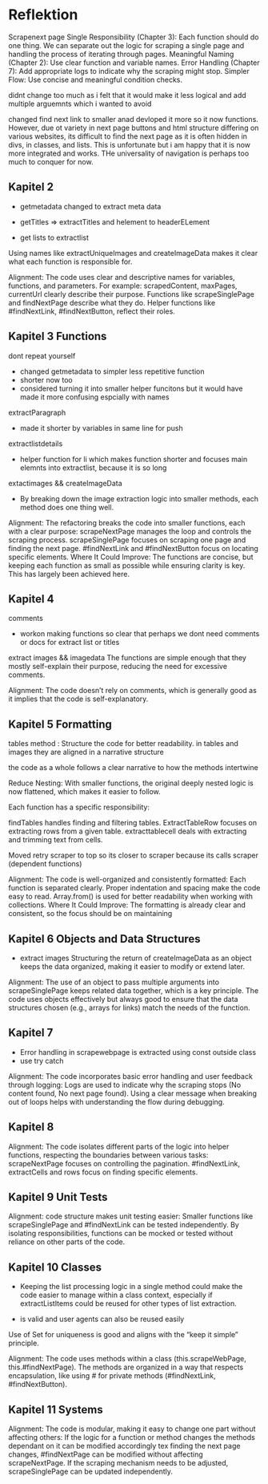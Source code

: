 # Reflektion

Scrapenext page
Single Responsibility (Chapter 3): Each function should do one thing. We can separate out the logic for scraping a single page and handling the process of iterating through pages.
Meaningful Naming (Chapter 2): Use clear function and variable names.
Error Handling (Chapter 7): Add appropriate logs to indicate why the scraping might stop.
Simpler Flow: Use concise and meaningful condition checks.

didnt change too much as i felt that it would make it less logical and add multiple arguemnts which i wanted to avoid

changed find next link to smaller anad devloped it more so it now functions. However, due ot variety in next page buttons and html structure differing on various websites, its difficult to find the next page as it is often hidden in divs, in classes, and lists. This is unfortunate but i am happy that it is now more integrated and works. THe universality of navigation is perhaps too much to conquer for now.

## Kapitel 2
- getmetadata changed to extract meta data

- getTitles => extractTitles and helement to headerELement

- get lists to extractlist

Using names like extractUniqueImages and createImageData makes it clear what each function is responsible for.

Alignment: The code uses clear and descriptive names for variables, functions, and parameters. For example:
scrapedContent, maxPages, currentUrl clearly describe their purpose.
Functions like scrapeSinglePage and findNextPage describe what they do.
Helper functions like #findNextLink, #findNextButton, reflect their roles.

## Kapitel 3 Functions
dont repeat yourself 
- changed getmetadata to simpler less repetitive function
- shorter now too
- considered turning it into smaller helper funcitons but it would have made it more confusing espcially with names 

extractParagraph
- made it shorter by variables in same line for push

extractlistdetails
- helper function for li which makes function shorter and focuses main elemnts into extractlist, because it is so long

extactimages && createImageData
- By breaking down the image extraction logic into smaller methods, each method does one thing well.

Alignment: The refactoring breaks the code into smaller functions, each with a clear purpose:
scrapeNextPage manages the loop and controls the scraping process.
scrapeSinglePage focuses on scraping one page and finding the next page.
#findNextLink and #findNextButton focus on locating specific elements.
Where It Could Improve: The functions are concise, but keeping each function as small as possible while ensuring clarity is key. This has largely been achieved here.


## Kapitel 4

comments 
- workon making functions so clear that perhaps we dont need comments or docs for extract list or titles

extract images && imagedata
The functions are simple enough that they mostly self-explain their purpose, reducing the need for excessive comments.

Alignment: The code doesn’t rely on comments, which is generally good as it implies that the code is self-explanatory.

## Kapitel 5 Formatting
tables method : 
Structure the code for better readability. in tables and images they are aligned in a narrative structure 

the code as a whole follows a clear narrative to how the methods intertwine 

Reduce Nesting:
With smaller functions, the original deeply nested logic is now flattened, which makes it easier to follow.

Each function has a specific responsibility:

findTables handles finding and filtering tables.
ExtractTableRow focuses on extracting rows from a given table.
extracttablecell deals with extracting and trimming text from cells.

Moved retry scraper to top so its closer to scraper because its calls scraper (dependent functions)

Alignment: The code is well-organized and consistently formatted:
Each function is separated clearly.
Proper indentation and spacing make the code easy to read.
Array.from() is used for better readability when working with collections.
Where It Could Improve: The formatting is already clear and consistent, so the focus should be on maintaining

## Kapitel 6  Objects and Data Structures

- extract images Structuring the return of createImageData as an object keeps the data organized, making it easier to modify or extend later.

Alignment: The use of an object to pass multiple arguments into scrapeSinglePage keeps related data together, which is a key principle.
The code uses objects effectively but always good to ensure that the data structures chosen (e.g., arrays for links) match the needs of the function. 

## Kapitel 7
- Error handling in scrapewebpage is extracted using const outside class
- use try catch

Alignment: The code incorporates basic error handling and user feedback through logging:
Logs are used to indicate why the scraping stops (No content found, No next page found).
Using a clear message when breaking out of loops helps with understanding the flow during debugging.


## Kapitel 8

Alignment: The code isolates different parts of the logic into helper functions, respecting the boundaries between various tasks:
scrapeNextPage focuses on controlling the pagination.
#findNextLink, extractCells and rows focus on finding specific elements.

## Kapitel 9 Unit Tests

Alignment: code structure makes unit testing easier:
Smaller functions like scrapeSinglePage and #findNextLink can be tested independently.
By isolating responsibilities, functions can be mocked or tested without reliance on other parts of the code.



## Kapitel 10 Classes
-  Keeping the list processing logic in a single method could make the code easier to manage within a class context, especially if extractListItems could be reused for other types of list extraction.

- is valid and user agents can also be reused easily

Use of Set for uniqueness is good and aligns with the “keep it simple” principle.

Alignment: The code uses methods within a class (this.scrapeWebPage, this.#findNextPage). The methods are organized in a way that respects encapsulation, like using # for private methods (#findNextLink, #findNextButton).

## Kapitel 11 Systems

Alignment: The code is modular, making it easy to change one part without affecting others:
If the logic for a function or method changes the methods dependant on it can be modified accordingly tex finding the next page changes, #findNextPage can be modified without affecting scrapeNextPage.
If the scraping mechanism needs to be adjusted, scrapeSinglePage can be updated independently.
